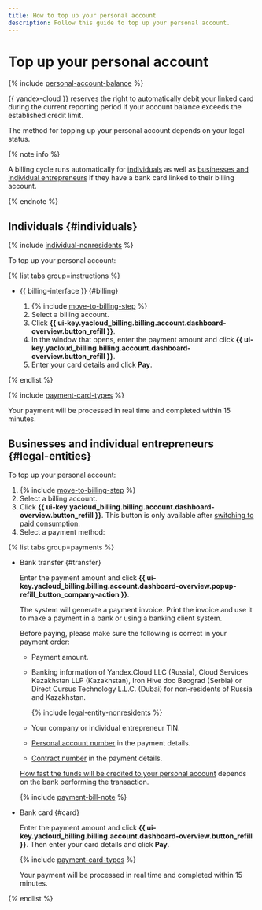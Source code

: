 ```yaml
---
title: How to top up your personal account
description: Follow this guide to top up your personal account.
---
```


# Top up your personal account

{% include [personal-account-balance](../_includes/personal-account-balance.md) %}

{{ yandex-cloud }} reserves the right to automatically debit your linked card during the current reporting period if your account balance exceeds the established credit limit.

The method for topping up your personal account depends on your legal status.

{% note info %}

A billing cycle runs automatically for [individuals](../payment/billing-cycle-individual.md) as well as [businesses and individual entrepreneurs](../payment/billing-cycle-business.md) if they have a bank card linked to their billing account.

{% endnote %}

## Individuals {#individuals}

{% include [individual-nonresidents](../../_includes/billing/individual-nonresidents.md) %}

To top up your personal account:

{% list tabs group=instructions %}

- {{ billing-interface }} {#billing}

   1. {% include [move-to-billing-step](../_includes/move-to-billing-step.md) %}
   1. Select a billing account.
   1. Click **{{ ui-key.yacloud_billing.billing.account.dashboard-overview.button_refill }}**.
   1. In the window that opens, enter the payment amount and click **{{ ui-key.yacloud_billing.billing.account.dashboard-overview.button_refill }}**.
   1. Enter your card details and click **Pay**.

{% endlist %}

{% include [payment-card-types](../../_includes/billing/payment-card-types.md) %}

Your payment will be processed in real time and completed within 15 minutes.

## Businesses and individual entrepreneurs {#legal-entities}


To top up your personal account:

1. {% include [move-to-billing-step](../_includes/move-to-billing-step.md) %}
1. Select a billing account.
1. Click **{{ ui-key.yacloud_billing.billing.account.dashboard-overview.button_refill }}**. This button is only available after [switching to paid consumption](activate-commercial.md).
1. Select a payment method:

{% list tabs group=payments %}

- Bank transfer {#transfer}

   Enter the payment amount and click **{{ ui-key.yacloud_billing.billing.account.dashboard-overview.popup-refill_button_company-action }}**.

   The system will generate a payment invoice. Print the invoice and use it to make a payment in a bank or using a banking client system.

   Before paying, please make sure the following is correct in your payment order:
   * Payment amount.
   * Banking information of Yandex.Cloud LLC (Russia), Cloud Services Kazakhstan LLP (Kazakhstan), Iron Hive doo Beograd (Serbia) or Direct Cursus Technology L.L.C. (Dubai) for non-residents of Russia and Kazakhstan.

     {% include [legal-entity-nonresidents](../../_includes/billing/legal-entity-nonresidents.md) %}
     
   * Your company or individual entrepreneur TIN.
   * [Personal account number](../concepts/personal-account.md#id) in the payment details.
   * [Contract number](../concepts/contract.md) in the payment details.

   [How fast the funds will be credited to your personal account](../payment/payment-methods-business.md#limits) depends on the bank performing the transaction.

   {% include [payment-bill-note](../_includes/payment-bill-note.md) %}

- Bank card {#card}

   Enter the payment amount and click **{{ ui-key.yacloud_billing.billing.account.dashboard-overview.button_refill }}**. Then enter your card details and click **Pay**.

   {% include [payment-card-types](../../_includes/billing/payment-card-types.md) %}

   Your payment will be processed in real time and completed within 15 minutes.

{% endlist %}